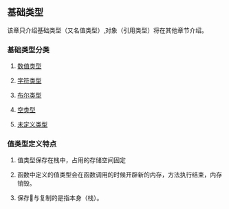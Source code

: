 ## 基础类型

该章只介绍基础类型（又名值类型）,对象（引用类型）将在其他章节介绍。

### 基础类型分类

1. [数值类型](./)

2. [字符类型](./)

3. [布尔类型](./)

4. [空类型](./)

5. [未定义类型](./)

### 值类型定义特点

1. 值类型保存在栈中，占用的存储空间固定

2. 函数中定义的值类型会在函数调用的时候开辟新的内存，方法执行结束，内存销毁。

3. 保存与复制的是指本身（栈）。

